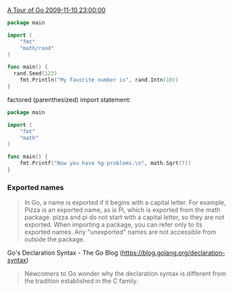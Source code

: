 
[A Tour of Go ](https://tour.golang.org/basics/1)
[2009-11-10 23:00:00](https://www.google.com/search?q=2009-11-10+23%3A00%3A00&ie=UTF-8)

```go
package main

import (
	"fmt"
	"math/rand"
)

func main() {
  rand.Seed(123)
	fmt.Println("My favorite number is", rand.Intn(10))
}
```

factored (parenthesized) import statement:
```go
package main

import (
	"fmt"
	"math"
)

func main() {
	fmt.Printf("Now you have %g problems.\n", math.Sqrt(7))
}
```

### Exported names

>In Go, a name is exported if it begins with a capital letter. For example, Pizza is an exported name, as is Pi, which is exported from the math package. pizza and pi do not start with a capital letter, so they are not exported. When importing a package, you can refer only to its exported names. Any "unexported" names are not accessible from outside the package.

Go's Declaration Syntax - The Go Blog (https://blog.golang.org/declaration-syntax)
>Newcomers to Go wonder why the declaration syntax is different from the tradition established in the C family.
